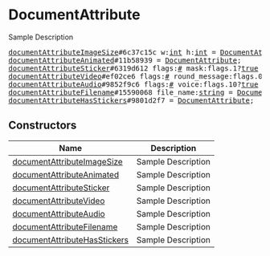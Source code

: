 # DocumentAttribute

Sample Description

<pre>
<a href="../constructor/documentAttributeImageSize">documentAttributeImageSize</a>#6c37c15c w:<a href="../type/int.md">int</a> h:<a href="../type/int.md">int</a> = <a href="../type/DocumentAttribute.md">DocumentAttribute</a>;
<a href="../constructor/documentAttributeAnimated">documentAttributeAnimated</a>#11b58939 = <a href="../type/DocumentAttribute.md">DocumentAttribute</a>;
<a href="../constructor/documentAttributeSticker">documentAttributeSticker</a>#6319d612 flags:<a href="../type/#.md">#</a> mask:flags.1?<a href="../type/true.md">true</a> alt:<a href="../type/string.md">string</a> stickerset:<a href="../type/InputStickerSet.md">InputStickerSet</a> mask_coords:flags.0?<a href="../type/MaskCoords.md">MaskCoords</a> = <a href="../type/DocumentAttribute.md">DocumentAttribute</a>;
<a href="../constructor/documentAttributeVideo">documentAttributeVideo</a>#ef02ce6 flags:<a href="../type/#.md">#</a> round_message:flags.0?<a href="../type/true.md">true</a> duration:<a href="../type/int.md">int</a> w:<a href="../type/int.md">int</a> h:<a href="../type/int.md">int</a> = <a href="../type/DocumentAttribute.md">DocumentAttribute</a>;
<a href="../constructor/documentAttributeAudio">documentAttributeAudio</a>#9852f9c6 flags:<a href="../type/#.md">#</a> voice:flags.10?<a href="../type/true.md">true</a> duration:<a href="../type/int.md">int</a> title:flags.0?<a href="../type/string.md">string</a> performer:flags.1?<a href="../type/string.md">string</a> waveform:flags.2?<a href="../type/bytes.md">bytes</a> = <a href="../type/DocumentAttribute.md">DocumentAttribute</a>;
<a href="../constructor/documentAttributeFilename">documentAttributeFilename</a>#15590068 file_name:<a href="../type/string.md">string</a> = <a href="../type/DocumentAttribute.md">DocumentAttribute</a>;
<a href="../constructor/documentAttributeHasStickers">documentAttributeHasStickers</a>#9801d2f7 = <a href="../type/DocumentAttribute.md">DocumentAttribute</a>;
</pre>

## Constructors

| Name | Description |
|------|-------------|
| [documentAttributeImageSize](../constructor/documentAttributeImageSize.md) | Sample Description |
| [documentAttributeAnimated](../constructor/documentAttributeAnimated.md) | Sample Description |
| [documentAttributeSticker](../constructor/documentAttributeSticker.md) | Sample Description |
| [documentAttributeVideo](../constructor/documentAttributeVideo.md) | Sample Description |
| [documentAttributeAudio](../constructor/documentAttributeAudio.md) | Sample Description |
| [documentAttributeFilename](../constructor/documentAttributeFilename.md) | Sample Description |
| [documentAttributeHasStickers](../constructor/documentAttributeHasStickers.md) | Sample Description |

